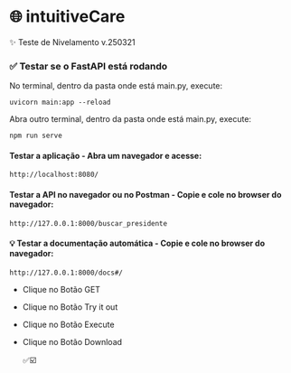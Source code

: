 # 🌐 intuitiveCare
✨ Teste de Nivelamento v.250321

### ✅ Testar se o FastAPI está rodando
No terminal, dentro da pasta onde está main.py, execute:
```
uvicorn main:app --reload
```
Abra outro terminal, dentro da pasta onde está main.py, execute:
```
npm run serve
```
#### Testar a aplicação - Abra um navegador e acesse:
```
http://localhost:8080/
```

#### Testar a API no navegador ou no Postman - Copie e cole no browser do navegador:
```
http://127.0.0.1:8000/buscar_presidente
```
#### 💡 Testar a documentação automática - Copie e cole no browser do navegador:
```
http://127.0.0.1:8000/docs#/
```
- Clique no Botão GET
- Clique no Botão Try it out
- Clique no Botão Execute
- Clique no Botão Download

  ✅☑️
